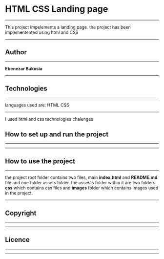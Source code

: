 # HTML CSS Landing page
***
This project impelements a landing page.
the project has been implementented using html and CSS
***
## Author 
***
**Ebenezar Bukosia**
***
## Technologies
***
languages used are: HTML CSS 
***
I used html and css technologies 
 chalenges 
## How to set up and run the project
***

***
## How to use the project
***
the project root folder contains two files, main **index.html** and **README.md** file and one folder assets folder. the assests folder within it are two folders **css** which contains css files and **images** folder which contains images used in the project.
***
## Copyright
***

***
## Licence
***

***